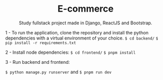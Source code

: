 <h1 align="center"> E-commerce </h1>

<p align="center">
Study fullstack project made in Django, ReactJS and Bootstrap. <br/>
</p>

1 - To run the application, clone the repository and install the python dependencies with a virtual environment of your choice.
`$ cd backend/`
`$ pip install -r requirements.txt`

2 - Install node dependencies:
`$ cd frontend/`
`$ pnpm install`

3 - Run backend and frontend:

`$ python manage.py runserver` and `$ pnpm run dev`
